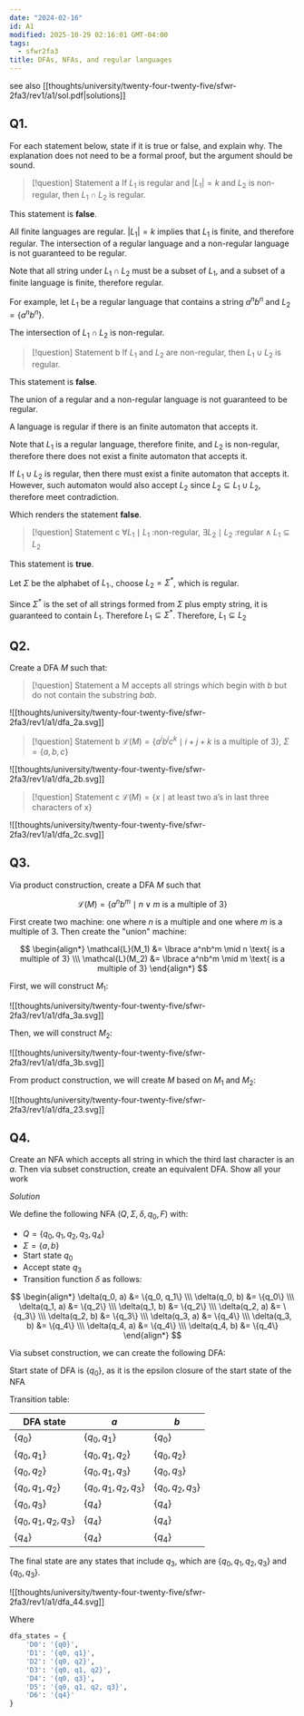 ```yaml
---
date: "2024-02-16"
id: A1
modified: 2025-10-29 02:16:01 GMT-04:00
tags:
  - sfwr2fa3
title: DFAs, NFAs, and regular languages
---
```


see also [[thoughts/university/twenty-four-twenty-five/sfwr-2fa3/rev1/a1/sol.pdf|solutions]]

## Q1.

For each statement below, state if it is true or false, and explain why. The explanation does not need to be a formal proof, but the argument should be sound.

> [!question] Statement a
> If $L_1$ is regular and $|L_1| = k$ and $L_2$ is non-regular, then $L_1 \cap L_2$ is regular.

This statement is **false**.

All finite languages are regular. $|L_1| = k$ implies that $L_1$ is finite, and therefore regular. The intersection of a regular language and a non-regular language is not guaranteed to be regular.

Note that all string under $L_1 \cap L_2$ must be a subset of $L_1$, and a subset of a finite language is finite, therefore regular.

For example, let $L_1$ be a regular language that contains a string $a^nb^n$ and $L_2 = \{a^nb^n\}$.

The intersection of $L_1 \cap L_2$ is non-regular.

> [!question] Statement b
> If $L_1$ and $L_2$ are non-regular, then $L_1 \cup L_2$ is regular.

This statement is **false**.

The union of a regular and a non-regular language is not guaranteed to be regular.

A language is regular if there is an finite automaton that accepts it.

Note that $L_1$ is a regular language, therefore finite, and $L_2$ is non-regular, therefore there does not exist a finite automaton that accepts it.

If $L_1 \cup L_2$ is regular, then there must exist a finite automaton that accepts it. However, such automaton would also accept $L_2$ since $L_2 \subseteq L_{1} \cup L_2$, therefore meet contradiction.

Which renders the statement **false**.

> [!question] Statement c
> $\forall L_1 \mid L_1 \text{ :non-regular, } \exists L_2 \mid L_2 \text{ :regular} \land L_{1} \subseteq L_{2}$

This statement is **true**.

Let $\Sigma$ be the alphabet of $L_1$., choose $L_2 = \Sigma^{*}$, which is regular.

Since $\Sigma^{*}$ is the set of all strings formed from $\Sigma$ plus empty string, it is guaranteed to contain $L_1$. Therefore $L_1 \subseteq \Sigma^{*}$. Therefore, $L_1 \subseteq L_2$

## Q2.

Create a DFA $M$ such that:

> [!question] Statement a
> M accepts all strings which begin with $b$ but do not contain the substring $bab$.

![[thoughts/university/twenty-four-twenty-five/sfwr-2fa3/rev1/a1/dfa_2a.svg]]

> [!question] Statement b
> $\mathcal{L}{(M)} = \lbrace a^ib^jc^k \mid i+j+k \text{ is a multiple of 3} \rbrace$, $\Sigma = \lbrace a,b,c \rbrace$

![[thoughts/university/twenty-four-twenty-five/sfwr-2fa3/rev1/a1/dfa_2b.svg]]

> [!question] Statement c
> $\mathcal{L}{(M)} = \lbrace x \mid \text{at least two a's in last three characters of x} \rbrace$

![[thoughts/university/twenty-four-twenty-five/sfwr-2fa3/rev1/a1/dfa_2c.svg]]

## Q3.

Via product construction, create a DFA $M$ such that

$$
\mathcal{L}(M) = \{ a^n b^m \mid n \lor m \text{ is a multiple of 3} \}
$$

First create two machine: one where $n$ is a multiple and one where $m$ is a multiple of 3. Then create the "union" machine:

$$
\begin{align*}
\mathcal{L}(M_1) &= \lbrace a^nb^m \mid n \text{ is a multiple of 3} \\\
\mathcal{L}(M_2) &= \lbrace a^nb^m \mid m \text{ is a multiple of 3}
\end{align*}
$$

First, we will construct $M_1$:

![[thoughts/university/twenty-four-twenty-five/sfwr-2fa3/rev1/a1/dfa_3a.svg]]

Then, we will construct $M_2$:

![[thoughts/university/twenty-four-twenty-five/sfwr-2fa3/rev1/a1/dfa_3b.svg]]

From product construction, we will create $M$ based on $M_1$ and $M_2$:

![[thoughts/university/twenty-four-twenty-five/sfwr-2fa3/rev1/a1/dfa_23.svg]]

## Q4.

Create an NFA which accepts all string in which the third last character is an $a$. Then via subset construction, create an equivalent DFA. Show all your work

_Solution_

We define the following NFA $(Q, \Sigma, \delta, q_0, F)$ with:

- $Q = \{q_0, q_1, q_2, q_3, q_4\}$
- $\Sigma = \{a, b\}$
- Start state $q_0$
- Accept state $q_{3}$
- Transition function $\delta$ as follows:

$$
\begin{align*}
\delta(q_0, a) &= \{q_0, q_1\} \\\
\delta(q_0, b) &= \{q_0\} \\\
\delta(q_1, a) &= \{q_2\} \\\
\delta(q_1, b) &= \{q_2\} \\\
\delta(q_2, a) &= \{q_3\} \\\
\delta(q_2, b) &= \{q_3\} \\\
\delta(q_3, a) &= \{q_4\} \\\
\delta(q_3, b) &= \{q_4\} \\\
\delta(q_4, a) &= \{q_4\} \\\
\delta(q_4, b) &= \{q_4\}
\end{align*}
$$

Via subset construction, we can create the following DFA:

Start state of DFA is $\{ q_0 \}$, as it is the epsilon closure of the start state of the NFA

Transition table:

| DFA state                        | $a$                              | $b$                       |
| -------------------------------- | -------------------------------- | ------------------------- |
| $\{q_{0}\}$                      | $\{q_{0}, q_{1}\}$               | $\{q_{0}\}$               |
| $\{q_{0}, q_{1}\}$               | $\{q_{0}, q_{1}, q_{2}\}$        | $\{q_{0},q_{2}\}$         |
| $\{q_{0}, q_{2}\}$               | $\{q_{0}, q_{1}, q_{3}\}$        | $\{q_{0},q_{3}\}$         |
| $\{q_{0}, q_{1}, q_{2}\}$        | $\{q_{0}, q_{1}, q_{2}, q_{3}\}$ | $\{q_{0}, q_{2}, q_{3}\}$ |
| $\{q_{0}, q_{3}\}$               | $\{q_{4}\}$                      | $\{q_{4}\}$               |
| $\{q_{0}, q_{1}, q_{2}, q_{3}\}$ | $\{q_{4}\}$                      | $\{q_{4}\}$               |
| $\{q_{4}\}$                      | $\{q_{4}\}$                      | $\{q_{4}\}$               |

The final state are any states that include $q_{3}$, which are $\{q_{0}, q_{1}, q_{2}, q_{3}\}$ and $\{q_{0}, q_{3}\}$.

![[thoughts/university/twenty-four-twenty-five/sfwr-2fa3/rev1/a1/dfa_44.svg]]

Where

```python
dfa_states = {
    'D0': '{q0}',
    'D1': '{q0, q1}',
    'D2': '{q0, q2}',
    'D3': '{q0, q1, q2}',
    'D4': '{q0, q3}',
    'D5': '{q0, q1, q2, q3}',
    'D6': '{q4}'
}
```
